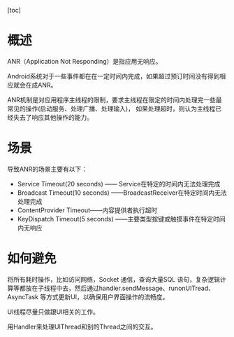 [toc]

# 概述
ANR（Application Not Responding）是指应用无响应。

Android系统对于一些事件都在在一定时间内完成，如果超过预订时间没有得到相应就会在成ANR。

ANR机制是对应用程序主线程的限制，要求主线程在限定的时间内处理完一些最常见的操作(启动服务、处理广播、处理输入)， 如果处理超时，则认为主线程已经失去了响应其他操作的能力。

# 场景
导致ANR的场景主要有以下：
-  Service Timeout(20 seconds) —— Service在特定的时间内无法处理完成
- Broadcast Timeout(10 seconds) ——BroadcastReceiver在特定时间内无法处理完成
- ContentProvider Timeout——内容提供者执行超时
- KeyDispatch Timeout(5 seconds) ——主要类型按键或触摸事件在特定时间内无响应


# 如何避免
将所有耗时操作，比如访问网络，Socket 通信，查询大量SQL 语句，复杂逻辑计算等都放在子线程中去，然后通过handler.sendMessage、runonUITread、AsyncTask 等方式更新UI，以确保用户界面操作的流畅度。

UI线程尽量只做跟UI相关的工作。

用Handler来处理UIThread和别的Thread之间的交互。